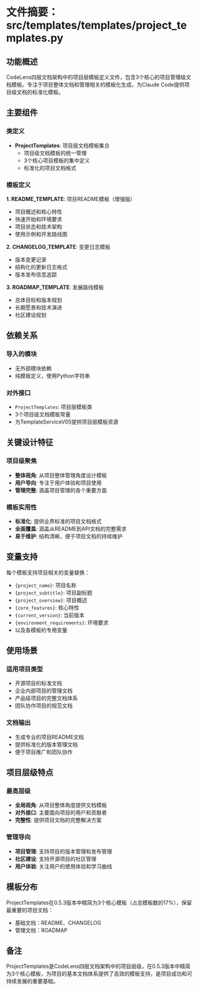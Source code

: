 # 文件摘要：src/templates/templates/project_templates.py

## 功能概述

CodeLens四层文档架构中的项目层模板定义文件，包含3个核心的项目管理级文档模板。专注于项目整体文档和管理相关的模板化生成，为Claude Code提供项目级文档的标准化模板。

## 主要组件

### 类定义
- **ProjectTemplates**: 项目层文档模板集合
  - 项目级文档模板的统一管理
  - 3个核心项目模板的集中定义
  - 标准化的项目文档格式

### 模板定义

**1. README_TEMPLATE**: 项目README模板（增强版）
- 项目概述和核心特性
- 快速开始和环境要求
- 项目状态和技术架构
- 使用示例和开发路线图

**2. CHANGELOG_TEMPLATE**: 变更日志模板
- 版本变更记录
- 结构化的更新日志格式
- 版本发布信息追踪

**3. ROADMAP_TEMPLATE**: 发展路线模板
- 总体目标和版本规划
- 长期愿景和技术演进
- 社区建设规划



## 依赖关系

### 导入的模块
- 无外部模块依赖
- 纯模板定义，使用Python字符串

### 对外接口
- `ProjectTemplates`: 项目层模板类
- 3个项目级文档模板常量
- 为TemplateServiceV05提供项目层模板资源

## 关键设计特征

### 项目级聚焦
- **整体视角**: 从项目整体管理角度设计模板
- **用户导向**: 专注于用户体验和项目使用
- **管理完整**: 涵盖项目管理的各个重要方面

### 模板实用性
- **标准化**: 提供业界标准的项目文档格式
- **全面覆盖**: 涵盖从README到API文档的完整需求
- **易于维护**: 结构清晰，便于项目文档的持续维护

## 变量支持

每个模板支持项目相关的变量替换：
- `{project_name}`: 项目名称
- `{project_subtitle}`: 项目副标题
- `{project_overview}`: 项目概述
- `{core_features}`: 核心特性
- `{current_version}`: 当前版本
- `{environment_requirements}`: 环境要求
- 以及各模板的专用变量

## 使用场景

### 适用项目类型
- 开源项目的标准文档
- 企业内部项目的管理文档
- 产品级项目的完整文档体系
- 团队协作项目的规范文档

### 文档输出
- 生成专业的项目README文档
- 提供标准化的版本管理文档
- 便于项目推广和团队协作

## 项目层级特点

### 最高层级
- **全局视角**: 从项目整体角度提供文档模板
- **对外接口**: 主要面向项目的用户和贡献者
- **完整性**: 提供项目文档的完整解决方案

### 管理导向
- **项目管理**: 支持项目的版本管理和发布管理
- **社区建设**: 支持开源项目的社区管理
- **用户体验**: 关注用户的使用体验和学习曲线

## 模板分布

ProjectTemplates在0.5.3版本中精简为3个核心模板（占总模板数的17%），保留最重要的项目文档：
- 基础文档：README、CHANGELOG
- 管理文档：ROADMAP

## 备注

ProjectTemplates是CodeLens四层文档架构中的项目层级，在0.5.3版本中精简为3个核心模板，为项目的基本文档体系提供了高效的模板支持，是项目成功和可持续发展的重要基础。